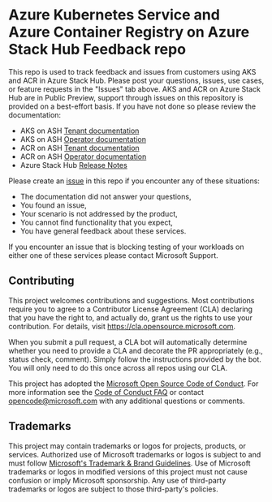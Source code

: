 # Azure Kubernetes Service and Azure Container Registry on Azure Stack Hub Feedback repo

This repo is used to track feedback and issues from customers using AKS and ACR in Azure Stack Hub. Please post your questions, issues, use cases, or feature requests in the "Issues" tab above. 
AKS and ACR on Azure Stack Hub are in Public Preview, support through issues on this repository is provided on a best-effort basis. If you have not done so please review the documentation:

* AKS on ASH [Tenant documentation](https://aka.ms/aks-ash)
* AKS on ASH [Operator documentation](https://aka.ms/aks-ash-operator)
* ACR on ASH [Tenant documentation](https://aka.ms/ash-acr-docs)
* ACR on ASH [Operator documentation](https://aka.ms/ash-acr-operator-docs)
* Azure Stack Hub [Release Notes](https://docs.microsoft.com/en-us/azure-stack/operator/release-notes)

Please create an [issue](https://github.com/walterov/aks-ash/issues) in this repo if you encounter any of these situations: 

* The documentation did not answer your questions, 
* You found an issue, 
* Your scenario is not addressed by the product,
* You cannot find functionality that you expect,
* You have general feedback about these services.

If you encounter an issue that is blocking testing of your workloads on either one of these services please contact Microsoft Support.

## Contributing

This project welcomes contributions and suggestions.  Most contributions require you to agree to a
Contributor License Agreement (CLA) declaring that you have the right to, and actually do, grant us
the rights to use your contribution. For details, visit https://cla.opensource.microsoft.com.

When you submit a pull request, a CLA bot will automatically determine whether you need to provide
a CLA and decorate the PR appropriately (e.g., status check, comment). Simply follow the instructions
provided by the bot. You will only need to do this once across all repos using our CLA.

This project has adopted the [Microsoft Open Source Code of Conduct](https://opensource.microsoft.com/codeofconduct/).
For more information see the [Code of Conduct FAQ](https://opensource.microsoft.com/codeofconduct/faq/) or
contact [opencode@microsoft.com](mailto:opencode@microsoft.com) with any additional questions or comments.

## Trademarks

This project may contain trademarks or logos for projects, products, or services. Authorized use of Microsoft 
trademarks or logos is subject to and must follow 
[Microsoft's Trademark & Brand Guidelines](https://www.microsoft.com/en-us/legal/intellectualproperty/trademarks/usage/general).
Use of Microsoft trademarks or logos in modified versions of this project must not cause confusion or imply Microsoft sponsorship.
Any use of third-party trademarks or logos are subject to those third-party's policies.
